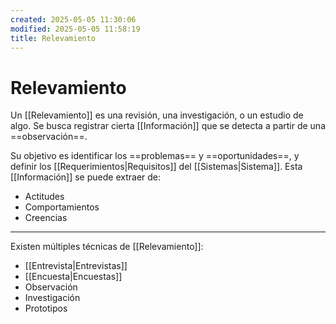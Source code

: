 ```yaml
---
created: 2025-05-05 11:30:06
modified: 2025-05-05 11:58:19
title: Relevamiento
---
```


# Relevamiento

Un [[Relevamiento]] es una revisión, una investigación, o un estudio de algo. Se busca registrar cierta [[Información]] que se detecta a partir de una ==observación==.

Su objetivo es identificar los ==problemas== y ==oportunidades==, y definir los [[Requerimientos|Requisitos]] del [[Sistemas|Sistema]]. Esta [[Información]] se puede extraer de:

- Actitudes
- Comportamientos
- Creencias

---

Existen múltiples técnicas de [[Relevamiento]]:

- [[Entrevista|Entrevistas]]
- [[Encuesta|Encuestas]]
- Observación
- Investigación
- Prototipos
